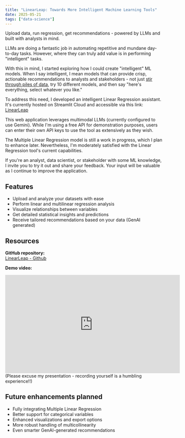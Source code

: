 ```yaml
---
title: "LinearLeap: Towards More Intelligent Machine Learning Tools"
date: 2025-05-21
tags: ["data-science"]
---
```


Upload data, run regression, get recommendations - powered by LLMs and built with analysts in mind.

LLMs are doing a fantastic job in automating repetitive and mundane day-to-day tasks. However, where they can truly add value is in performing "intelligent" tasks.

With this in mind, I started exploring how I could create "intelligent" ML models. When I say intelligent, I mean models that can provide crisp, actionable recommendations to analysts and stakeholders - not just [stir through piles of data](https://www.explainxkcd.com/wiki/index.php/1838:_Machine_Learning), try 10 different models, and then say "here's everything, select whatever you like."

To address this need, I developed an intelligent Linear Regression assistant. It's currently hosted on Streamlit Cloud and accessible via this link: [LinearLeap](https://linearleap.streamlit.app)

This web application leverages multimodal LLMs (currently configured to use Gemini). While I'm using a free API for demonstration purposes, users can enter their own API keys to use the tool as extensively as they wish.

The Multiple Linear Regression model is still a work in progress, which I plan to enhance later. Nevertheless, I'm moderately satisfied with the Linear Regression tool's current capabilities.

If you're an analyst, data scientist, or stakeholder with some ML knowledge, I invite you to try it out and share your feedback. Your input will be valuable as I continue to improve the application.

## Features

- Upload and analyze your datasets with ease
- Perform linear and multilinear regression analysis
- Visualize relationships between variables
- Get detailed statistical insights and predictions
- Receive tailored recommendations based on your data (GenAI generated)

## Resources

**GitHub repository:**  
[LinearLeap - Github](https://github.com/shibaprasadb/linear-leap)

**Demo video:**
<iframe width="560" height="315" src="https://www.youtube.com/embed/d78AHXw-7TI?start=4" frameborder="0" allow="accelerometer; autoplay; clipboard-write; encrypted-media; gyroscope; picture-in-picture" allowfullscreen></iframe>
(Please excuse my presentation - recording yourself is a humbling experience!!)

## Future enhancements planned

- Fully integrating Multiple Linear Regression
- Better support for categorical variables
- Enhanced visualizations and export options
- More robust handling of multicollinearity
- Even smarter GenAI-generated recommendations
